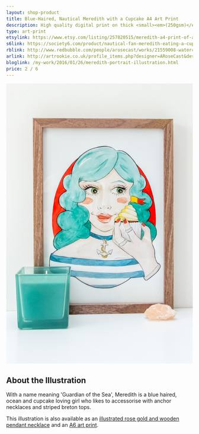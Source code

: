 ```yaml
---
layout: shop-product
title: Blue-Haired, Nautical Meredith with a Cupcake A4 Art Print
description: High quality digital print on thick <small><em>(250gsm)</em></small> silk card. Blank on back. Sent in a protective cello bag. A4 in size <small><em>(21 x 29.7cm or 8.3 x 11.7in)</em></small>
type: art-print
etsylink: https://www.etsy.com/listing/257820515/meredith-a4-print-of-a-pencil
s6link: https://society6.com/product/nautical-fan-meredith-eating-a-cupcake_print#1=45
rblink: http://www.redbubble.com/people/arosecast/works/21559008-watercolour-illustration-of-blue-haired-nautical-meredith-with-a-cupcake
arlink: http://artrookie.co.uk/profile_items.php?designer=ARoseCast&design=8192
bloglink: /my-work/2016/01/26/meredith-portrait-illustration.html
price: 2 / 6
---
```


<div class="carosel">
    <img src="/assets/shop/nautical-meredith-cupcake-a4-art-print.jpg" alt="A4 art print of blue-haired, nautical Meredith with a cupcake, by A Rose Cast" title="A4 art print of blue-haired, nautical Meredith with a cupcake, by @arosecast">
</div>

<h2>About the Illustration</h2>
With a name meaning 'Guardian of the Sea', Meredith is a blue haired, ocean and cupcake loving girl who likes to accessorise with anchor necklaces and striped breton tops.

This illustration is also available as an [illustrated rose gold and wooden pendant necklace](/shop/nautical-meredith-cupcake-necklace.html) and an [A6 art print]().